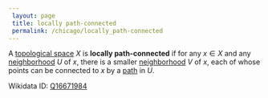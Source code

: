 ```yaml
---
 layout: page
 title: locally path-connected
 permalink: /chicago/locally_path-connected
---
```

A [topological space](https://mathgloss.github.io/MathGloss/topological_space) $X$ is **locally path-connected** if for any $x\in X$ and any [neighborhood](https://mathgloss.github.io/MathGloss/neighborhood) $U$ of $x$, there is a smaller [neighborhood](https://mathgloss.github.io/MathGloss/neighborhood) $V$ of $x$, each of whose points can be connected to $x$ by a [path](https://mathgloss.github.io/MathGloss/path) in $U$.

Wikidata ID: [Q16671984](https://www.wikidata.org/wiki/Q16671984)